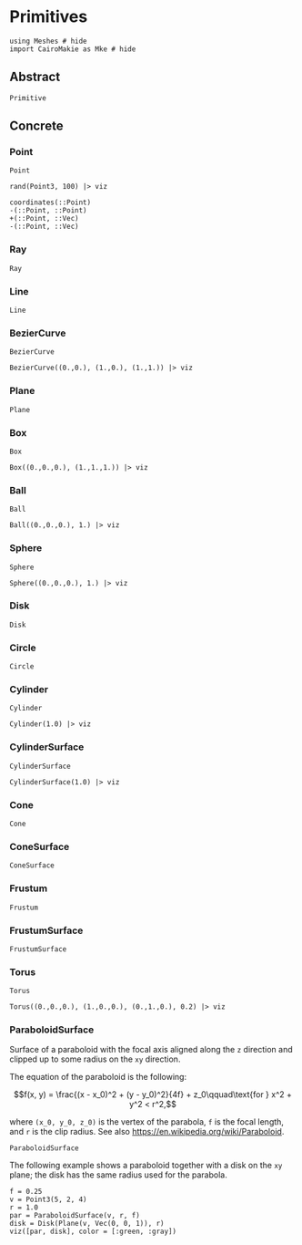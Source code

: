 # Primitives

```@example primitives
using Meshes # hide
import CairoMakie as Mke # hide
```

## Abstract

```@docs
Primitive
```

## Concrete

### Point

```@docs
Point
```

```@example primitives
rand(Point3, 100) |> viz
```

```@docs
coordinates(::Point)
-(::Point, ::Point)
+(::Point, ::Vec)
-(::Point, ::Vec)
```

### Ray

```@docs
Ray
```

### Line

```@docs
Line
```

### BezierCurve

```@docs
BezierCurve
```

```@example primitives
BezierCurve((0.,0.), (1.,0.), (1.,1.)) |> viz
```

### Plane

```@docs
Plane
```

### Box

```@docs
Box
```

```@example primitives
Box((0.,0.,0.), (1.,1.,1.)) |> viz
```

### Ball

```@docs
Ball
```

```@example primitives
Ball((0.,0.,0.), 1.) |> viz
```

### Sphere

```@docs
Sphere
```

```@example primitives
Sphere((0.,0.,0.), 1.) |> viz
```

### Disk

```@docs
Disk
```

### Circle

```@docs
Circle
```

### Cylinder

```@docs
Cylinder
```

```@example primitives
Cylinder(1.0) |> viz
```

### CylinderSurface

```@docs
CylinderSurface
```

```@example primitives
CylinderSurface(1.0) |> viz
```

### Cone

```@docs
Cone
```

### ConeSurface

```@docs
ConeSurface
```

### Frustum

```@docs
Frustum
```

### FrustumSurface

```@docs
FrustumSurface
```

### Torus

```@docs
Torus
```

```@example primitives
Torus((0.,0.,0.), (1.,0.,0.), (0.,1.,0.), 0.2) |> viz
```

### ParaboloidSurface

Surface of a paraboloid with the focal axis aligned along the ``z`` direction and clipped up to some radius on the ``xy`` direction.

The equation of the paraboloid is the following:

```math
f(x, y) = \frac{(x - x_0)^2 + (y - y_0)^2}{4f} + z_0\qquad\text{for } x^2 + y^2 < r^2,
```
where ``(x_0, y_0, z_0)`` is the vertex of the parabola, ``f`` is the focal length, and ``r`` is the clip radius. See also <https://en.wikipedia.org/wiki/Paraboloid>.

```@docs
ParaboloidSurface
```

The following example shows a paraboloid together with a disk on the ``xy`` plane; the disk has the same radius used for the parabola. 

```@example primitives
f = 0.25
v = Point3(5, 2, 4)
r = 1.0
par = ParaboloidSurface(v, r, f)
disk = Disk(Plane(v, Vec(0, 0, 1)), r)
viz([par, disk], color = [:green, :gray])
```
